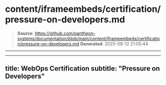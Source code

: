 # content/iframeembeds/certification/pressure-on-developers.md

> **Source**: https://github.com/pantheon-systems/documentation/blob/main/content/iframeembeds/certification/pressure-on-developers.md
> **Generated**: 2025-09-12 21:05:44

---

---
title: WebOps Certification
subtitle: "Pressure on Developers"
---

<Partial file="certification-guide/pressure-on-developers.md" />
